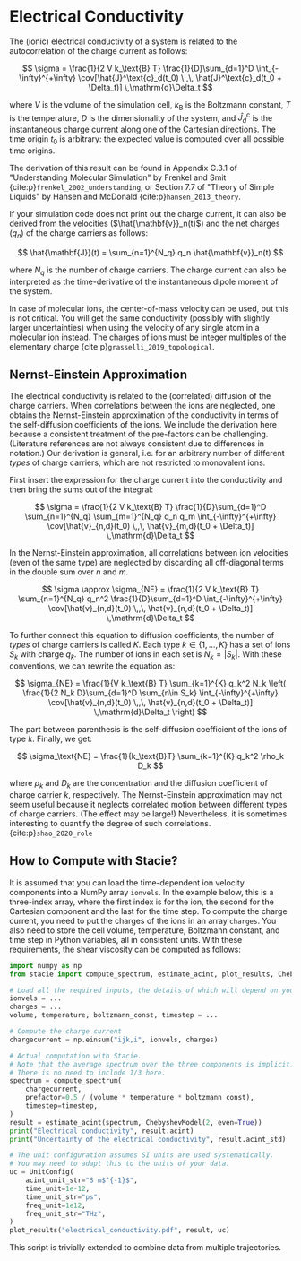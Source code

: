 # Electrical Conductivity

The (ionic) electrical conductivity of a system is related to the autocorrelation
of the charge current as follows:

$$
    \sigma = \frac{1}{2 V k_\text{B} T}
        \frac{1}{D}\sum_{d=1}^D
        \int_{-\infty}^{+\infty}
        \cov[\hat{J}^\text{c}_d(t_0) \,,\, \hat{J}^\text{c}_d(t_0 + \Delta_t)]
        \,\mathrm{d}\Delta_t
$$

where $V$ is the volume of the simulation cell,
$k_\text{B}$ is the Boltzmann constant,
$T$ is the temperature,
$D$ is the dimensionality of the system,
and $\hat{J}^\text{c}_d$ is the instantaneous charge current along one of the Cartesian directions.
The time origin $t_0$ is arbitrary:
the expected value is computed over all possible time origins.

The derivation of this result can be found in
Appendix C.3.1 of "Understanding Molecular Simulation"
by Frenkel and Smit {cite:p}`frenkel_2002_understanding`,
or Section 7.7 of "Theory of Simple Liquids"
by Hansen and McDonald {cite:p}`hansen_2013_theory`.

If your simulation code does not print out the charge current,
it can also be derived from the velocities ($\hat{\mathbf{v}}_n(t)$)
and the net charges ($q_n$) of the charge carriers as follows:

$$
    \hat{\mathbf{J}}(t) = \sum_{n=1}^{N_q} q_n \hat{\mathbf{v}}_n(t)
$$

where $N_q$ is the number of charge carriers.
The charge current can also be interpreted as
the time-derivative of the instantaneous dipole moment of the system.

In case of molecular ions, the center-of-mass velocity can be used, but this is not critical.
You will get the same conductivity (possibly with slightly larger uncertainties)
when using the velocity of any single atom in a molecular ion instead.
The charges of ions must be integer multiples of the elementary charge
{cite:p}`grasselli_2019_topological`.

## Nernst-Einstein Approximation

The electrical conductivity is related to the (correlated) diffusion of the charge carriers.
When correlations between the ions are neglected, one obtains the Nernst-Einstein approximation
of the conductivity in terms of the self-diffusion coefficients of the ions.
We include the derivation here because a consistent treatment of the pre-factors
can be challenging.
(Literature references are not always consistent due to differences in notation.)
Our derivation is general, i.e. for an arbitrary number of different *types*
of charge carriers, which are not restricted to monovalent ions.

First insert the expression for the charge current into the conductivity
and then bring the sums out of the integral:

$$
    \sigma = \frac{1}{2 V k_\text{B} T}
        \frac{1}{D}\sum_{d=1}^D
        \sum_{n=1}^{N_q} \sum_{m=1}^{N_q}
        q_n q_m
        \int_{-\infty}^{+\infty}
        \cov[\hat{v}_{n,d}(t_0) \,,\, \hat{v}_{m,d}(t_0 + \Delta_t)]
        \,\mathrm{d}\Delta_t
$$

In the Nernst-Einstein approximation,
all correlations between ion velocities (even of the same type) are neglected
by discarding all off-diagonal terms in the double sum over $n$ and $m$.

$$
    \sigma \approx \sigma_{NE} = \frac{1}{2 V k_\text{B} T}
        \sum_{n=1}^{N_q}
        q_n^2
        \frac{1}{D}\sum_{d=1}^D
        \int_{-\infty}^{+\infty}
        \cov[\hat{v}_{n,d}(t_0) \,,\, \hat{v}_{n,d}(t_0 + \Delta_t)]
        \,\mathrm{d}\Delta_t
$$

To further connect this equation to diffusion coefficients,
the number of *types* of charge carriers is called $K$.
Each type $k \in \{1, \ldots, K\}$ has a set of ions $S_k$ with charge $q_k$.
The number of ions in each set is $N_k=|S_k|$.
With these conventions, we can rewrite the equation as:

$$
    \sigma_{NE} = \frac{1}{V k_\text{B} T}
        \sum_{k=1}^{K}
        q_k^2 N_k
        \left(
        \frac{1}{2 N_k D}\sum_{d=1}^D
        \sum_{n\in S_k}
        \int_{-\infty}^{+\infty}
        \cov[\hat{v}_{n,d}(t_0) \,,\, \hat{v}_{n,d}(t_0 + \Delta_t)]
        \,\mathrm{d}\Delta_t
        \right)
$$

The part between parenthesis is the self-diffusion coefficient of the ions of type $k$.
Finally, we get:

$$
    \sigma_\text{NE} = \frac{1}{k_\text{B}T} \sum_{k=1}^{K} q_k^2 \rho_k D_k
$$

where $\rho_k$ and $D_k$ are the concentration and the diffusion coefficient of charge carrier $k$,
respectively.
The Nernst-Einstein approximation may not seem useful
because it neglects correlated motion between different types of charge carriers.
(The effect may be large!)
Nevertheless, it is sometimes interesting to quantify the degree of such correlations.
{cite:p}`shao_2020_role`

## How to Compute with Stacie?

It is assumed that you can load the time-dependent ion velocity components
into a NumPy array `ionvels`.
In the example below, this is a three-index array,
where the first index is for the ion, the second for the Cartesian component
and the last for the time step.
To compute the charge current, you need to put the charges of the ions
in an array `charges`.
You also need to store the cell volume, temperature,
Boltzmann constant, and time step in Python variables,
all in consistent units.
With these requirements, the shear viscosity can be computed as follows:

```python
import numpy as np
from stacie import compute_spectrum, estimate_acint, plot_results, ChebyshevModel, UnitConfig

# Load all the required inputs, the details of which will depend on your use case.
ionvels = ...
charges = ...
volume, temperature, boltzmann_const, timestep = ...

# Compute the charge current
chargecurrent = np.einsum("ijk,i", ionvels, charges)

# Actual computation with Stacie.
# Note that the average spectrum over the three components is implicit.
# There is no need to include 1/3 here.
spectrum = compute_spectrum(
    chargecurrent,
    prefactor=0.5 / (volume * temperature * boltzmann_const),
    timestep=timestep,
)
result = estimate_acint(spectrum, ChebyshevModel(2, even=True))
print("Electrical conductivity", result.acint)
print("Uncertainty of the electrical conductivity", result.acint_std)

# The unit configuration assumes SI units are used systematically.
# You may need to adapt this to the units of your data.
uc = UnitConfig(
    acint_unit_str="S m$^{-1}$",
    time_unit=1e-12,
    time_unit_str="ps",
    freq_unit=1e12,
    freq_unit_str="THz",
)
plot_results("electrical_conductivity.pdf", result, uc)
```

This script is trivially extended to combine data from multiple trajectories.
